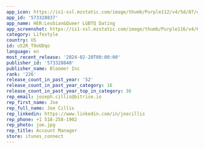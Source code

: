```yaml
---
app_icon: https://is1-ssl.mzstatic.com/image/thumb/Purple112/v4/5d/87/e6/5d87e6e6-d278-3ebd-353a-73a1a8a16b41/AppIcon-0-0-1x_U007emarketing-0-7-0-85-220-0.png/1024x1024bb.png
app_id: '573328837'
app_name: HER:Lesbian&Queer LGBTQ Dating
app_screenshot: https://is1-ssl.mzstatic.com/image/thumb/Purple116/v4/60/1b/07/601b07a4-2fd9-720c-b4f5-8481c30ce97e/783b6223-9c9b-493c-a0a7-5d6b440836c9_ASO_QDHUK_screen1__U00286.5_U0029.jpg/1242x2688bb.png
category: Lifestyle
country: US
id: u52R_T9oUDqo
language: en
most_recent_release: '2024-02-20T00:00:00'
publisher_id: '573328840'
publisher_name: Bloomer Inc
rank: '226'
release_count_in_past_year: '52'
release_count_in_past_year_category: 16
release_count_in_past_year_top_in_category: 36
rep_email: joseph.cillis@bitrise.io
rep_first_name: Joe
rep_full_name: Joe Cillis
rep_linkedin: https://www.linkedin.com/in/joecillis
rep_phone: +1 518-258-1902
rep_photo: joe.jpg
rep_title: Account Manager
store: itunes_connect
---
```

